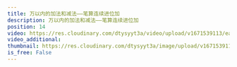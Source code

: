 ```yaml
---
title: 万以内的加法和减法——笔算连续进位加
description: 万以内的加法和减法——笔算连续进位加
position: 14
video: https://res.cloudinary.com/dtysyyt3a/video/upload/v1671539113/easymath/3年级上/04单元万以内的加减法（二）/gczlvfqep2tegrkx1kds.mp4
video_additional: 
thumbnail: https://res.cloudinary.com/dtysyyt3a/image/upload/v1671539116/easymath/3年级上/04单元万以内的加减法（二）/pp0xiyjw1mqjbliscjke.png
is_free: False
---
```

